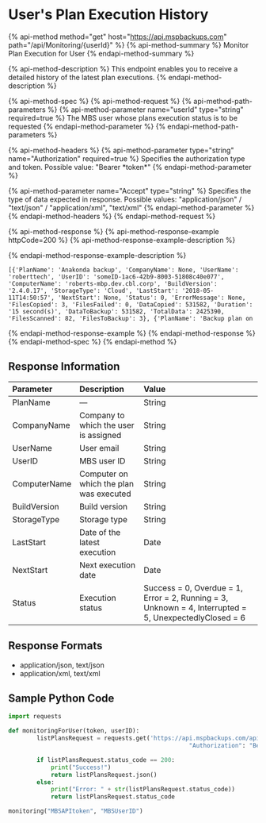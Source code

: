 # User's Plan Execution History

{% api-method method="get" host="https://api.mspbackups.com" path="/api/Monitoring/{userId}" %}
{% api-method-summary %}
Monitor Plan Execution for User
{% endapi-method-summary %}

{% api-method-description %}
This endpoint enables you to receive a detailed history of the latest plan executions.
{% endapi-method-description %}

{% api-method-spec %}
{% api-method-request %}
{% api-method-path-parameters %}
{% api-method-parameter name="userId" type="string" required=true %}
The MBS user whose plans execution status is to be requested
{% endapi-method-parameter %}
{% endapi-method-path-parameters %}

{% api-method-headers %}
{% api-method-parameter type="string" name="Authorization" required=true %}
Specifies the authorization type and token. Possible value: "Bearer \*token\*"
{% endapi-method-parameter %}

{% api-method-parameter name="Accept" type="string" %}
Specifies the type of data expected in response. Possible values: "application/json" / "text/json" / "application/xml", "text/xml"
{% endapi-method-parameter %}
{% endapi-method-headers %}
{% endapi-method-request %}

{% api-method-response %}
{% api-method-response-example httpCode=200 %}
{% api-method-response-example-description %}

{% endapi-method-response-example-description %}

```text
[{'PlanName': 'Anakonda backup', 'CompanyName': None, 'UserName': 'roberttech', 'UserID': 'someID-1ac6-42b9-8003-51808c40e077', 'ComputerName': 'roberts-mbp.dev.cbl.corp', 'BuildVersion': '2.4.0.17', 'StorageType': 'Cloud', 'LastStart': '2018-05-11T14:50:57', 'NextStart': None, 'Status': 0, 'ErrorMessage': None, 'FilesCopied': 3, 'FilesFailed': 0, 'DataCopied': 531582, 'Duration': '15 second(s)', 'DataToBackup': 531582, 'TotalData': 2425390, 'FilesScanned': 82, 'FilesToBackup': 3}, {'PlanName': 'Backup plan on
```
{% endapi-method-response-example %}
{% endapi-method-response %}
{% endapi-method-spec %}
{% endapi-method %}

## Response Information

| Parameter | Description | Value |
| :--- | :--- | :--- |
| PlanName | — | String |
| CompanyName | Company to which the user is assigned | String |
| UserName | User email | String |
| UserID | MBS user ID | String |
| ComputerName | Computer on which the plan was executed | String |
| BuildVersion | Build version | String |
| StorageType | Storage type | String |
| LastStart | Date of the latest execution | Date |
| NextStart | Next execution date | Date |
| Status | Execution status | Success = 0, Overdue = 1, Error = 2, Running = 3, Unknown = 4, Interrupted = 5, UnexpectedlyClosed = 6 |

## Response Formats

* application/json, text/json
* application/xml, text/xml

## Sample Python Code

```python
import requests 

def monitoringForUser(token, userID):
        listPlansRequest = requests.get('https://api.mspbackups.com/api/Monitoring/' + userID, headers = {"Accept" : "application/json",
                                                   "Authorization": "Bearer " + token})

        if listPlansRequest.status_code == 200:
            print("Success!")
            return listPlansRequest.json()
        else:
            print("Error: " + str(listPlansRequest.status_code))
            return listPlansRequest.status_code

monitoring("MBSAPItoken", "MBSUserID")
```

